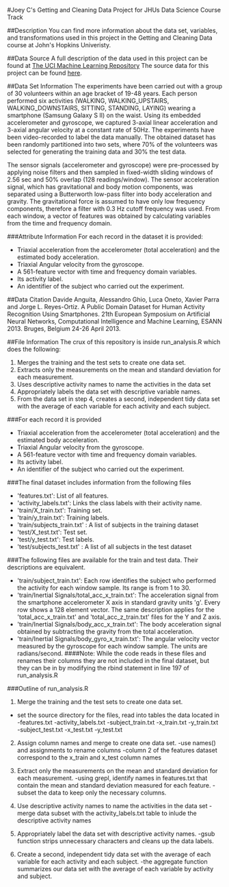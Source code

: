#Joey C's Getting and Cleaning Data Project for JHUs Data Science Course Track

##Description
You can find more information about the data set, variables, and transformations used in this project in the Getting and Cleaning Data course at John's Hopkins Univeristy.

##Data Source
A full description of the data used in this project can be found at [The UCI Machine Learning Repository](http://archive.ics.uci.edu/ml/datasets/Human+Activity+Recognition+Using+Smartphones)
The source data for this project can be found [here](https://d396qusza40orc.cloudfront.net/getdata%2Fprojectfiles%2FUCI%20HAR%20Dataset.zip).

##Data Set Information
The experiments have been carried out with a group of 30 volunteers within an age bracket of 19-48 years. Each person performed six activities (WALKING, WALKING_UPSTAIRS, WALKING_DOWNSTAIRS, SITTING, STANDING, LAYING) wearing a smartphone (Samsung Galaxy S II) on the waist. Using its embedded accelerometer and gyroscope, we captured 3-axial linear acceleration and 3-axial angular velocity at a constant rate of 50Hz. The experiments have been video-recorded to label the data manually. The obtained dataset has been randomly partitioned into two sets, where 70% of the volunteers was selected for generating the training data and 30% the test data. 

The sensor signals (accelerometer and gyroscope) were pre-processed by applying noise filters and then sampled in fixed-width sliding windows of 2.56 sec and 50% overlap (128 readings/window). The sensor acceleration signal, which has gravitational and body motion components, was separated using a Butterworth low-pass filter into body acceleration and gravity. The gravitational force is assumed to have only low frequency components, therefore a filter with 0.3 Hz cutoff frequency was used. From each window, a vector of features was obtained by calculating variables from the time and frequency domain.

###Attribute Information
For each record in the dataset it is provided: 
- Triaxial acceleration from the accelerometer (total acceleration) and the estimated body acceleration. 
- Triaxial Angular velocity from the gyroscope. 
- A 561-feature vector with time and frequency domain variables. 
- Its activity label. 
- An identifier of the subject who carried out the experiment.

##Data Citation
Davide Anguita, Alessandro Ghio, Luca Oneto, Xavier Parra and Jorge L. Reyes-Ortiz. A Public Domain Dataset for Human Activity Recognition Using Smartphones. 21th European Symposium on Artificial Neural Networks, Computational Intelligence and Machine Learning, ESANN 2013. Bruges, Belgium 24-26 April 2013.

##File Information
The crux of this repository is inside run_analysis.R which does the following:
1. Merges the training and the test sets to create one data set.
2. Extracts only the measurements on the mean and standard deviation for each measurement.
3. Uses descriptive activity names to name the activities in the data set
4. Appropriately labels the data set with descriptive variable names.
5. From the data set in step 4, creates a second, independent tidy data set with the average of each variable for each activity and each subject.

###For each record it is provided
- Triaxial acceleration from the accelerometer (total acceleration) and the estimated body acceleration.
- Triaxial Angular velocity from the gyroscope. 
- A 561-feature vector with time and frequency domain variables. 
- Its activity label. 
- An identifier of the subject who carried out the experiment.

###The final dataset includes information from the following files
- 'features.txt': List of all features.
- 'activity_labels.txt': Links the class labels with their activity name.
- 'train/X_train.txt': Training set.
- 'train/y_train.txt': Training labels.
- 'train/subjects_train.txt' : A list of subjects in the training dataset
- 'test/X_test.txt': Test set.
- 'test/y_test.txt': Test labels.
- 'test/subjects_test.txt' : A list of all subjects in the test dataset

###The following files are available for the train and test data. Their descriptions are equivalent. 
- 'train/subject_train.txt': Each row identifies the subject who performed the activity for each window sample. Its range is from 1 to 30. 
- 'train/Inertial Signals/total_acc_x_train.txt': The acceleration signal from the smartphone accelerometer X axis in standard gravity units 'g'. Every row shows a 128 element vector. The same description applies for the 'total_acc_x_train.txt' and 'total_acc_z_train.txt' files for the Y and Z axis. 
- 'train/Inertial Signals/body_acc_x_train.txt': The body acceleration signal obtained by subtracting the gravity from the total acceleration. 
- 'train/Inertial Signals/body_gyro_x_train.txt': The angular velocity vector measured by the gyroscope for each window sample. The units are radians/second. 
####Note: While the code reads in these files and renames their columns they are not included in the final dataset, but they can be in by modifying the rbind statement in line 197 of run_analysis.R


###Outline of run_analysis.R
1. Merge the training and the test sets to create one data set.
- set the source directory for the files, read into tables the data located in
-features.txt
-activity_labels.txt
-subject_train.txt
-x_train.txt
-y_train.txt
-subject_test.txt
-x_test.txt
-y_test.txt

2. Assign column names and merge to create one data set.
-use names() and assignments to rename columns
-column 2 of the features dataset correspond to the x_train and x_test column names

3. Extract only the measurements on the mean and standard deviation for each measurement.
-using grepl, identify names in features.txt that contain the mean and standard deviation measured for each feature. 
-subset the data to keep only the necessary columns.

4. Use descriptive activity names to name the activities in the data set
-merge data subset with the activity_labels.txt table to inlude the descriptive activity names

5. Appropriately label the data set with descriptive activity names.
-gsub function strips unnecessary characters and cleans up the data labels.

6. Create a second, independent tidy data set with the average of each variable for each activity and each subject.
-the aggregate function summarizes our data set with the average of each variable by activity and subject.